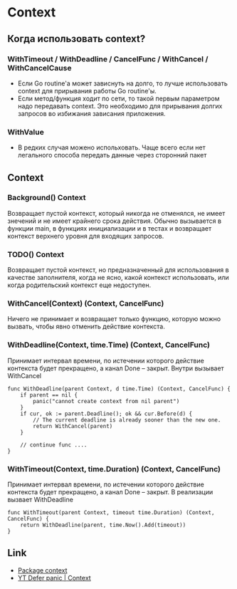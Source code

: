 # Context


## Когда использовать context?

### WithTimeout / WithDeadline / CancelFunc / WithCancel / WithCancelCause
- Если Go routine'а может зависнуть на долго, то лучше использовать context для прирывания работы  Go routine'ы.
- Если метод/функция ходит по сети, то такой первым параметром надо передавать context. Это необходимо для прирывания 
долгих запросов во избижания зависания приложения.

### WithValue

- В редких случая можено испольховать. Чаще всего если нет легального способа передать данные через сторонний пакет

## Context

### Background() Context

Возвращает пустой контекст, который никогда не отменялся, не имеет знечений и не имеет крайнего срока действия. 
Обычно вызывается в функции main, в функциях инициализации и в тестах и возвращает контекст верхнего уровня для входящих запросов.

### TODO() Context

Возвращает пустой контекст, но предназначенный для использования в качестве заполнителя, когда не ясно, какой контекст 
использовать, или когда родительский контекст еще недоступен.

###  WithCancel(Context) (Context, CancelFunc)
 Ничего не принимает и возвращает только функцию, которую можно вызвать, чтобы явно отменить действие контекста.

### WithDeadline(Context, time.Time) (Context, CancelFunc)

Принимает интервал времени, по истечении которого действие контекста будет прекращено, а канал Done – закрыт.
Внутри вызывает WithCancel

```
func WithDeadline(parent Context, d time.Time) (Context, CancelFunc) {
	if parent == nil {
		panic("cannot create context from nil parent")
	}
	if cur, ok := parent.Deadline(); ok && cur.Before(d) {
		// The current deadline is already sooner than the new one.
		return WithCancel(parent)
	}

    // continue func .... 
}
```

### WithTimeout(Context, time.Duration) (Context, CancelFunc)

Принимает интервал времени, по истечении которого действие контекста будет прекращено, а канал Done – закрыт.
В реализации вызвает WithDeadline

```
func WithTimeout(parent Context, timeout time.Duration) (Context, CancelFunc) {
	return WithDeadline(parent, time.Now().Add(timeout))
}
```



## Link

- [Package context](https://pkg.go.dev/context)
- [YT Defer panic | Context](https://www.youtube.com/watch?v=Fjkckov4F38)